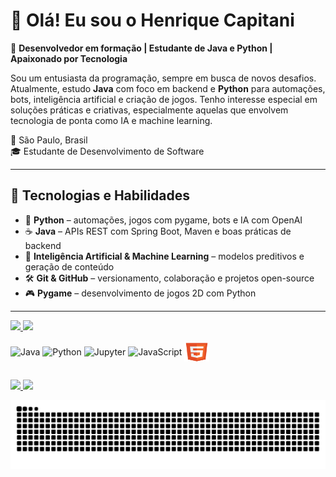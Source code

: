 # 👋 Olá! Eu sou o Henrique Capitani

🎯 **Desenvolvedor em formação | Estudante de Java e Python | Apaixonado por Tecnologia**

Sou um entusiasta da programação, sempre em busca de novos desafios. Atualmente, estudo **Java** com foco em backend e **Python** para automações, bots, inteligência artificial e criação de jogos. Tenho interesse especial em soluções práticas e criativas, especialmente aquelas que envolvem tecnologia de ponta como IA e machine learning.

📍 São Paulo, Brasil  
🎓 Estudante de Desenvolvimento de Software  

---

## 🚀 Tecnologias e Habilidades

- 🐍 **Python** – automações, jogos com pygame, bots e IA com OpenAI
- ☕ **Java** – APIs REST com Spring Boot, Maven e boas práticas de backend
- 🧠 **Inteligência Artificial & Machine Learning** – modelos preditivos e geração de conteúdo
- 🛠️ **Git & GitHub** – versionamento, colaboração e projetos open-source
- 🎮 **Pygame** – desenvolvimento de jogos 2D com Python

---

<div>
  <a href="https://github.com/Henrique-Capitani">
    <img height="150em" src="https://github-readme-stats.vercel.app/api?username=Henrique-Capitani&show_icons=true&theme=highcontrast&include_all_commits=true&count_private=true"/>
    <img height="150em" src="https://github-readme-stats.vercel.app/api/top-langs/?username=Henrique-Capitani&layout=compact&langs_count=7&theme=highcontrast"/>
  </a>
</div>

<div style="display: inline_block"><br>
  <img align="center" alt="Java" height="30" width="40" src="https://cdn.jsdelivr.net/gh/devicons/devicon/icons/java/java-original-wordmark.svg" />
  <img align="center" alt="Python" height="30" width="40" src="https://cdn.jsdelivr.net/gh/devicons/devicon/icons/python/python-original.svg" />
  <img align="center" alt="Jupyter" height="30" width="40" src="https://cdn.jsdelivr.net/gh/devicons/devicon/icons/jupyter/jupyter-original.svg" />
  <img align="center" alt="JavaScript" height="30" width="40" src="https://cdn.jsdelivr.net/gh/devicons/devicon/icons/javascript/javascript-original.svg" />
  <img align="center" alt="Rafa-HTML" height="30" width="40" src="https://raw.githubusercontent.com/devicons/devicon/master/icons/html5/html5-original.svg">
</div>

##


<div> 
  <a href="mailto:henriquecapitani.mk@gmail.com">
    <img src="https://img.shields.io/badge/-Gmail-%23333?style=for-the-badge&logo=gmail&logoColor=white" target="_blank">
  </a>
  <a href="https://www.linkedin.com/in/henrique-capitani-803b7a16a/" target="_blank">
    <img src="https://img.shields.io/badge/-LinkedIn-%230077B5?style=for-the-badge&logo=linkedin&logoColor=white" target="_blank">
  </a> 
</div>

 ![Snake animation](https://github.com/Henrique-Capitani/Henrique-Capitani/blob/output/github-contribution-grid-snake.svg)


